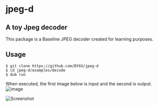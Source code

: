 # jpeg-d
## A toy Jpeg decoder
This package is a Baseline JPEG decoder created for learning purposes.

## Usage 
```
$ git clone https://github.com/DYGV/jpeg-d
$ cd jpeg-d/examples/decode
$ dub run
```
When executed, the first image below is input and the second is output.  
![image](https://user-images.githubusercontent.com/8480644/184735233-16ac74c8-9d84-4645-a68c-2c80499892b9.jpg)

![Screenshot](https://user-images.githubusercontent.com/8480644/184735099-583acca2-1ce7-4e5b-a281-2dbba389dfda.png)

